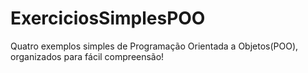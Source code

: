 # ExerciciosSimplesPOO
 Quatro exemplos simples de Programação Orientada a Objetos(POO), organizados para fácil compreensão!
